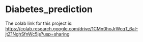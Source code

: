 # Diabetes_prediction

The colab link for this project is:
https://colab.research.google.com/drive/1CMn0hoJrWcqT_6aI-jtZ1NghSfnWc5js?usp=sharing
